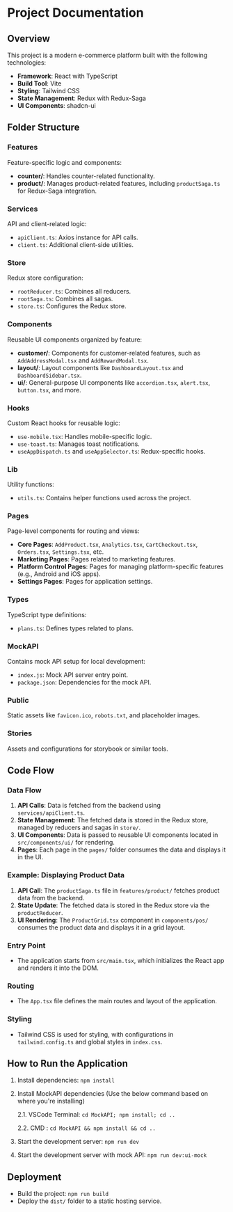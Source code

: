 # Project Documentation

## Overview
This project is a modern e-commerce platform built with the following technologies:
- **Framework**: React with TypeScript
- **Build Tool**: Vite
- **Styling**: Tailwind CSS
- **State Management**: Redux with Redux-Saga
- **UI Components**: shadcn-ui

## Folder Structure

### Features
Feature-specific logic and components:
- **counter/**: Handles counter-related functionality.
- **product/**: Manages product-related features, including `productSaga.ts` for Redux-Saga integration.

### Services
API and client-related logic:
- `apiClient.ts`: Axios instance for API calls.
- `client.ts`: Additional client-side utilities.

### Store
Redux store configuration:
- `rootReducer.ts`: Combines all reducers.
- `rootSaga.ts`: Combines all sagas.
- `store.ts`: Configures the Redux store.

### Components
Reusable UI components organized by feature:
- **customer/**: Components for customer-related features, such as `AddAddressModal.tsx` and `AddRewardModal.tsx`.
- **layout/**: Layout components like `DashboardLayout.tsx` and `DashboardSidebar.tsx`.
- **ui/**: General-purpose UI components like `accordion.tsx`, `alert.tsx`, `button.tsx`, and more.

### Hooks
Custom React hooks for reusable logic:
- `use-mobile.tsx`: Handles mobile-specific logic.
- `use-toast.ts`: Manages toast notifications.
- `useAppDispatch.ts` and `useAppSelector.ts`: Redux-specific hooks.

### Lib
Utility functions:
- `utils.ts`: Contains helper functions used across the project.

### Pages
Page-level components for routing and views:
- **Core Pages**: `AddProduct.tsx`, `Analytics.tsx`, `CartCheckout.tsx`, `Orders.tsx`, `Settings.tsx`, etc.
- **Marketing Pages**: Pages related to marketing features.
- **Platform Control Pages**: Pages for managing platform-specific features (e.g., Android and iOS apps).
- **Settings Pages**: Pages for application settings.

### Types
TypeScript type definitions:
- `plans.ts`: Defines types related to plans.

### MockAPI
Contains mock API setup for local development:
- `index.js`: Mock API server entry point.
- `package.json`: Dependencies for the mock API.

### Public
Static assets like `favicon.ico`, `robots.txt`, and placeholder images.

### Stories
Assets and configurations for storybook or similar tools.

## Code Flow

### Data Flow
1. **API Calls**: Data is fetched from the backend using `services/apiClient.ts`.
2. **State Management**: The fetched data is stored in the Redux store, managed by reducers and sagas in `store/`.
3. **UI Components**: Data is passed to reusable UI components located in `src/components/ui/` for rendering.
4. **Pages**: Each page in the `pages/` folder consumes the data and displays it in the UI.

### Example: Displaying Product Data
1. **API Call**: The `productSaga.ts` file in `features/product/` fetches product data from the backend.
2. **State Update**: The fetched data is stored in the Redux store via the `productReducer`.
3. **UI Rendering**: The `ProductGrid.tsx` component in `components/pos/` consumes the product data and displays it in a grid layout.

### Entry Point
- The application starts from `src/main.tsx`, which initializes the React app and renders it into the DOM.

### Routing
- The `App.tsx` file defines the main routes and layout of the application.

### Styling
- Tailwind CSS is used for styling, with configurations in `tailwind.config.ts` and global styles in `index.css`.

## How to Run the Application
1. Install dependencies: `npm install`
2. Install MockAPI dependencies (Use the below command based on where you're installing)

    2.1. VSCode Terminal: `cd MockAPI; npm install; cd ..` 
    
    2.2. CMD : `cd MockAPI && npm install && cd ..`
3. Start the development server: `npm run dev`
4. Start the development server with mock API: `npm run dev:ui-mock`

## Deployment
- Build the project: `npm run build`
- Deploy the `dist/` folder to a static hosting service.
